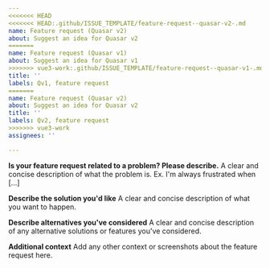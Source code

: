 ```yaml
---
<<<<<<< HEAD
<<<<<<< HEAD:.github/ISSUE_TEMPLATE/feature-request--quasar-v2-.md
name: Feature request (Quasar v2)
about: Suggest an idea for Quasar v2
=======
name: Feature request (Quasar v1)
about: Suggest an idea for Quasar v1
>>>>>>> vue3-work:.github/ISSUE_TEMPLATE/feature-request--quasar-v1-.md
title: ''
labels: Qv1, feature request
=======
name: Feature request (Quasar v2)
about: Suggest an idea for Quasar v2
title: ''
labels: Qv2, feature request
>>>>>>> vue3-work
assignees: ''

---
```


**Is your feature request related to a problem? Please describe.**
A clear and concise description of what the problem is. Ex. I'm always frustrated when [...]

**Describe the solution you'd like**
A clear and concise description of what you want to happen.

**Describe alternatives you've considered**
A clear and concise description of any alternative solutions or features you've considered.

**Additional context**
Add any other context or screenshots about the feature request here.
